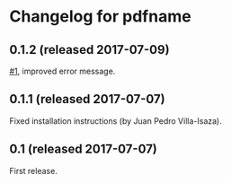 Changelog for pdfname
=====================

0.1.2 (released 2017-07-09)
---------------------------

[#1](https://github.com/asr/pdfname/issues/1), improved error message.


0.1.1 (released 2017-07-07)
---------------------------

Fixed installation instructions (by Juan Pedro Villa-Isaza).

0.1 (released 2017-07-07)
-------------------------

First release.

